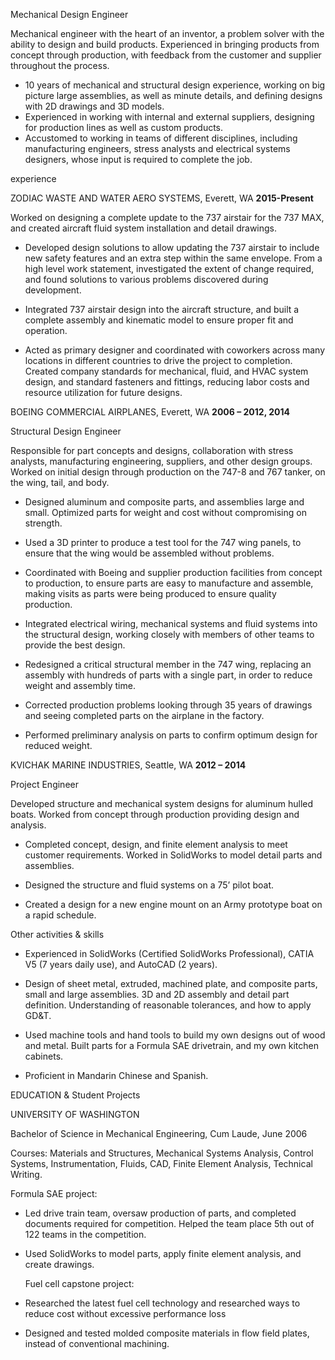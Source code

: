 Mechanical Design Engineer

Mechanical engineer with the heart of an inventor, a problem solver with
the ability to design and build products. Experienced in bringing
products from concept through production, with feedback from the
customer and supplier throughout the process.

-   10 years of mechanical and structural design experience, working on big picture large assemblies, as well as minute details, and defining designs with 2D drawings and 3D models.
-   Experienced in working with internal and external suppliers, designing for production lines as well as custom products.
-   Accustomed to working in teams of different disciplines, including manufacturing engineers, stress analysts and electrical systems designers, whose input is required to complete the job.

experience

ZODIAC WASTE AND WATER AERO SYSTEMS, Everett, WA **2015-Present**

Worked on designing a complete update to the 737 airstair for the 737
MAX, and created aircraft fluid system installation and detail drawings.

-   Developed design solutions to allow updating the 737 airstair to
    include new safety features and an extra step within the
    same envelope. From a high level work statement, investigated the
    extent of change required, and found solutions to various problems
    discovered during development.

-   Integrated 737 airstair design into the aircraft structure, and
    built a complete assembly and kinematic model to ensure proper fit
    and operation.

-   Acted as primary designer and coordinated with coworkers across many
    locations in different countries to drive the project to completion.
    Created company standards for mechanical, fluid, and HVAC system
    design, and standard fasteners and fittings, reducing labor costs
    and resource utilization for future designs.

BOEING COMMERCIAL AIRPLANES, Everett, WA **2006 – 2012, 2014**

Structural Design Engineer

Responsible for part concepts and designs, collaboration with stress
analysts, manufacturing engineering, suppliers, and other design groups.
Worked on initial design through production on the 747-8 and 767 tanker,
on the wing, tail, and body.

-   Designed aluminum and composite parts, and assemblies large
    and small. Optimized parts for weight and cost without compromising
    on strength.

-   Used a 3D printer to produce a test tool for the 747 wing panels, to
    ensure that the wing would be assembled without problems.

-   Coordinated with Boeing and supplier production facilities from
    concept to production, to ensure parts are easy to manufacture and
    assemble, making visits as parts were being produced to ensure
    quality production.

-   Integrated electrical wiring, mechanical systems and fluid systems
    into the structural design, working closely with members of other
    teams to provide the best design.

-   Redesigned a critical structural member in the 747 wing, replacing
    an assembly with hundreds of parts with a single part, in order to
    reduce weight and assembly time.

-   Corrected production problems looking through 35 years of drawings
    and seeing completed parts on the airplane in the factory.

-   Performed preliminary analysis on parts to confirm optimum design
    for reduced weight.

KVICHAK MARINE INDUSTRIES, Seattle, WA **2012 – 2014**

Project Engineer

Developed structure and mechanical system designs for aluminum hulled
boats. Worked from concept through production providing design and
analysis.

-   Completed concept, design, and finite element analysis to meet
    customer requirements. Worked in SolidWorks to model detail parts
    and assemblies.

-   Designed the structure and fluid systems on a 75’ pilot boat.

-   Created a design for a new engine mount on an Army prototype boat on
    a rapid schedule.

Other activities & skills

-   Experienced in SolidWorks (Certified SolidWorks Professional), CATIA
    V5 (7 years daily use), and AutoCAD (2 years).

-   Design of sheet metal, extruded, machined plate, and composite
    parts, small and large assemblies. 3D and 2D assembly and detail
    part definition. Understanding of reasonable tolerances, and how to
    apply GD&T.

-   Used machine tools and hand tools to build my own designs out of
    wood and metal. Built parts for a Formula SAE drivetrain, and my own
    kitchen cabinets.

-   Proficient in Mandarin Chinese and Spanish.

EDUCATION & Student Projects

UNIVERSITY OF WASHINGTON

Bachelor of Science in Mechanical Engineering, Cum Laude, June 2006

Courses: Materials and Structures, Mechanical Systems Analysis, Control
Systems, Instrumentation, Fluids, CAD, Finite Element Analysis,
Technical Writing.

Formula SAE project:

-   Led drive train team, oversaw production of parts, and completed
    documents required for competition. Helped the team place 5th out of
    122 teams in the competition.

-   Used SolidWorks to model parts, apply finite element analysis, and
    create drawings.

    Fuel cell capstone project:

-   Researched the latest fuel cell technology and researched ways to
    reduce cost without excessive performance loss

-   Designed and tested molded composite materials in flow field plates,
    instead of conventional machining.
